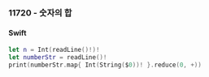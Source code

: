 ### 11720 - 숫자의 합

#### Swift

```swift
let n = Int(readLine()!)!
let numberStr = readLine()!
print(numberStr.map{ Int(String($0))! }.reduce(0, +))
```